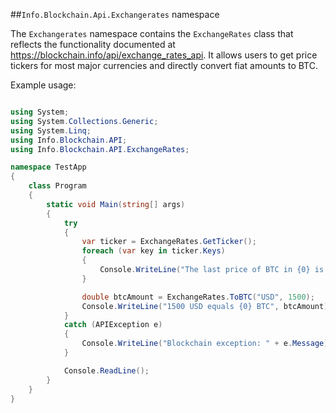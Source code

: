 ##`Info.Blockchain.Api.Exchangerates` namespace

The `Exchangerates` namespace contains the `ExchangeRates` class that reflects the functionality documented at https://blockchain.info/api/exchange_rates_api. It allows users to get price tickers for most major currencies and directly convert fiat amounts to BTC.

Example usage:

```csharp

using System;
using System.Collections.Generic;
using System.Linq;
using Info.Blockchain.API;
using Info.Blockchain.API.ExchangeRates;

namespace TestApp
{
    class Program
    {
        static void Main(string[] args)
        {
            try
            {
                var ticker = ExchangeRates.GetTicker();
                foreach (var key in ticker.Keys)
                {
                    Console.WriteLine("The last price of BTC in {0} is {1}", key, ticker[key].Last);
                }

                double btcAmount = ExchangeRates.ToBTC("USD", 1500);
                Console.WriteLine("1500 USD equals {0} BTC", btcAmount);
            }
            catch (APIException e)
            {
                Console.WriteLine("Blockchain exception: " + e.Message);
            }

            Console.ReadLine();
        }
    }
}

```
